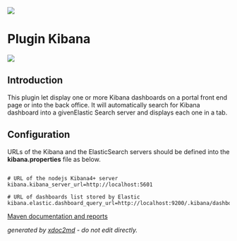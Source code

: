 ![](http://dev.lutece.paris.fr/jenkins/buildStatus/icon?job=elk-plugin-kibana-deploy)
# Plugin Kibana

![](http://dev.lutece.paris.fr/plugins/plugin-kibana/images/kibana.png)

## Introduction

This plugin let display one or more Kibana dashboards on a portal front end page or into the back office. It will automatically search for Kibana dashboard into a givenElastic Search server and displays each one in a tab.

## Configuration

URLs of the Kibana and the ElasticSearch servers should be defined into the **kibana.properties** file as below.


```
                    
# URL of the nodejs Kibana4+ server
kibana.kibana_server_url=http://localhost:5601

# URL of dashboards list stored by Elastic
kibana.elastic.dashboard_query_url=http://localhost:9200/.kibana/dashboard/_search?

```



[Maven documentation and reports](http://dev.lutece.paris.fr/plugins/plugin-kibana/)



 *generated by [xdoc2md](https://github.com/lutece-platform/tools-maven-xdoc2md-plugin) - do not edit directly.*